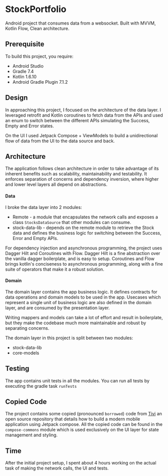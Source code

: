 # StockPortfolio
Android project that consumes data from a websocket. Built with MVVM, Kotlin Flow, Clean architecture. 

## Prerequisite
To build this project, you require:
- Android Studio 
- Gradle 7.4
- Kotlin 1.6.10
- Android Gradle Plugin 7.1.2

## Design

In approaching this project, I focused on the architecture of the data layer. I leveraged retrofit
and Kotlin coroutines to fetch data from the APIs and used an enum to switch between the different APIs
simulating the Success, Empty and Error states.

On the UI I used Jetpack Compose + ViewModels to build a unidirectional flow of data from the UI to
the data source and back.

## Architecture

The application follows clean architecture in order to take advantage of its inherent benefits such as
scalability, maintainability and testability. It enforces separation of concerns and dependency
inversion, where higher and lower level layers all depend on abstractions.

#### Data
I broke the data layer into 2 modules:

- Remote - a module that encapsulates the network calls and exposes a class `StocksDataSource` that
  other modules can consume.
- stock-data-lib - depends on the remote module to retrieve the Stock data and defines the
  business logic for switching between the Success, Error and Empty APIs.

For dependency injection and asynchronous programming, the project uses Dagger Hilt and Coroutines
with Flow. Dagger Hilt is a fine abstraction over the vanilla dagger boilerplate, and is easy to
setup. Coroutines and Flow brings kotlin's conciseness to asynchronous programming, along with a
fine suite of operators that make it a robust solution.

#### Domain

The domain layer contains the app business logic. It defines contracts for data operations and
domain models to be used in the app. Usecases which represent a single unit of business logic are also
defined in the domain layer, and are consumed by the presentation layer.

Writing mappers and models can take a lot of effort and result in boilerplate, but they make the
codebase much more maintainable and robust by separating concerns.

The domain layer in this project is split between two modules:
- stock-data-lib
- core-models

## Testing

The app contains unit tests in all the modules. You can run all tests by executing the gradle
task `runTests`

## Copied Code

The project contains some copied (pronounced `borrowed`) code from [Tivi](https://github.com/chrisbanes/tivi)
an open source repository that details how to build a modern mobile application using Jetpack compose.
All the copied code can be found in the `compose-commons` module which is used exclusively on the UI layer for
state management and styling.

## Time

After the initial project setup, I spent about 4 hours working on the actual task of making the network calls, the UI
and tests.